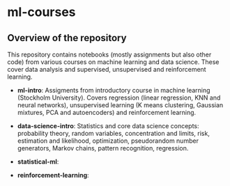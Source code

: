 # ml-courses

## Overview of the repository

This repository contains notebooks (mostly assignments but also other code) from various courses on machine learning and data science. These cover data analysis and supervised, unsupervised and reinforcement learning. 

- **ml-intro**: Assigments from introductory course in machine learning (Stockholm University). Covers regression (linear regression, KNN and neural networks), unsupervised learning (K means clustering, Gaussian mixtures, PCA and autoencoders) and reinforcement learning.

- **data-science-intro**: Statistics and core data science concepts: probability theory, random variables, concentration and limits, risk, estimation and likelihood, optimization, pseudorandom number generators, Markov chains, pattern recognition, regression. 

- **statistical-ml**:

- **reinforcement-learning**:   
